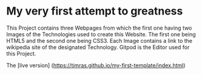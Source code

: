 # My very first attempt to greatness

This Project contains three Webpages from which the first one having two Images of the Technologies used to create this Website. The first one being HTML5 and the second one being CSS3. Each Image contains a link to the wikipedia site of the designated Technology. Gitpod is the Editor used for this Project. 

The [live version] (https://timras.github.io/my-first-template/index.html)

